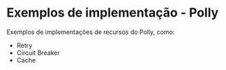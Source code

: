 # Exemplos de implementação - Polly

Exemplos de implementações de recursos do Polly, como:

 - Retry
 - Circuit Breaker
 - Cache

